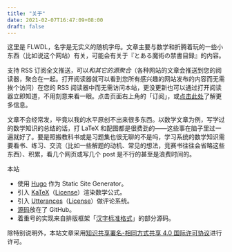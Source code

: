```yaml
---
title: "关于"
date: 2021-02-07T16:47:09+08:00
draft: false
---
```


这里是 FLWDL，名字是无实义的随机字母。文章主要与数学和折腾着玩的一些小东西（比如说这个网站）有关，可能会有关于<span lang="ja">『とある魔術の禁書目録』</span>的内容。

支持 RSS 订阅全文推送，可以*和其它的源聚合*（各种网站的文章会推送到您的阅读器，聚合在一起。打开阅读器就可以看到您所有感兴趣的网站发布的内容而无需挨个访问）在您的 RSS 阅读器中而无需访问本站，更没更新也可以通过打开阅读器立即知道，不用刻意来看一眼。点击页面右上角的「订阅」，或[点击此处](https://flwdl.github.io/subscribe)了解更多信息。

文章不会经常发，毕竟以我的水平原创不出来很多东西。以数学文章为例，写学过的数学知识的总结的话，打 LaTeX 和配图都是很费劲的——这些事在脑子里过一遍就好了。要是照搬教科书或是习题集也很无聊的不是吗，学习系统的数学知识需要看书、练习、交流（比如一些解题的动机、常见的想法，竞赛书往往会省略这些东西）、积累，看几个网页或写几个 post 是不行的甚至是浪费时间的。

本站

- 使用 [Hugo][Hugo website] 作为 Static Site Generator。
- 引入 [KaTeX](https://katex.org)（[License][KaTeX license]）渲染数学公式。
- 引入 [Utterances](https://utteranc.es)（[License][Utterances license]）做评论系统。
- [源码](https://github.com/flwdl/website)放在了 GitHub。
- 着重号的实现来自排版框架「[汉字标准格式](https://github.com/ethantw/Han)」的部分源码。

除特别说明外，本站文章采用[知识共享署名-相同方式共享 4.0 国际许可协议](https://creativecommons.org/licenses/by-sa/4.0/)进行许可。

[Hugo website]: https://gohugo.io/

[KaTeX license]: https://github.com/flwdl/website/blob/main/static/third-party/katex/LICENSE

[Utterances license]: https://github.com/utterance/utterances/blob/master/LICENSE.md
